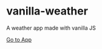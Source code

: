 # vanilla-weather

A weather app made with vanilla JS

[Go to App](https://vanilla-weather.netlify.app/)
